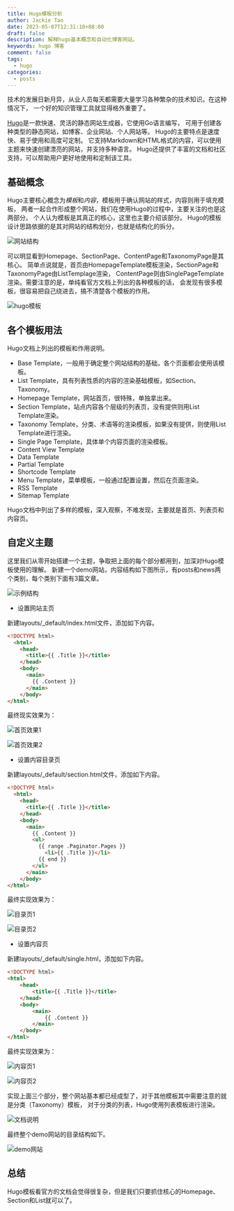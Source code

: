 ```yaml
---
title: Hugo模板分析
author: Jackie Tao
date: 2023-05-07T12:31:10+08:00
draft: false
description: 解释hugo基本概念和自动化博客网站。
keywords: hugo 博客
comment: false
tags:
  - hugo
categories:
  - posts
---
```


技术的发展日新月异，从业人员每天都需要大量学习各种繁杂的技术知识。在这种情况下，
一个好的知识管理工具就显得格外重要了。

[Hugo](https://gohugo.io/)是一款快速、灵活的静态网站生成器，它使用Go语言编写，
可用于创建各种类型的静态网站，如博客、企业网站、个人网站等。
Hugo的主要特点是速度快、易于使用和高度可定制。
它支持Markdown和HTML格式的内容，可以使用主题来快速创建漂亮的网站，并支持多种语言。
Hugo还提供了丰富的文档和社区支持，可以帮助用户更好地使用和定制该工具。

## 基础概念

Hugo主要核心概念为*模板*和*内容*，模板用于确认网站的样式，内容则用于填充模板，
两者一起合作形成整个网站，我们在使用Hugo的过程中，主要关注的也是这两部分。
个人认为模板是其真正的核心，这里也主要介绍该部分。
Hugo的模板设计思路依据的是其对网站的结构划分，也就是结构化的拆分。

![网站结构](/img/site-hierarchy.svg)

可以明显看到Homepage、SectionPage、ContentPage和TaxonomyPage是其核心。
简单点说就是，首页由HomepageTemplate模板渲染，SectionPage和TaxonomyPage由ListTemplage渲染，
ContentPage则由SinglePageTemplate渲染。需要注意的是，单纯看官方文档上列出的各种模板的话，
会发现有很多模板，很容易把自己绕进去，搞不清楚各个模板的作用。

![hugo模板](/img/hugo-template.png)

## 各个模板用法

Hugo文档上列出的模板和作用说明。

- Base Template，一般用于确定整个网站结构的基础，各个页面都会使用该模板。
- List Template，具有列表性质的内容的渲染基础模板，如Section、Taxonomy。
- Homepage Template，网站首页，很特殊，单独拿出来。
- Section Template，站点内容各个层级的列表页，没有提供则用List Template渲染。
- Taxonomy Template，分类、术语等的渲染模板，如果没有提供，则使用List Template进行渲染。
- Single Page Template，具体单个内容页面的渲染模板。
- Content View Template
- Data Template
- Partial Template
- Shortcode Template
- Menu Template，菜单模板，一般通过配置设置，然后在页面渲染。
- RSS Template
- Sitemap Template

Hugo文档中列出了多样的模板，深入观察，不难发现，主要就是首页、列表页和内容页。

## 自定义主题

这里我们从零开始搭建一个主题，争取把上面的每个部分都用到，加深对Hugo模板使用的理解。
新建一个demo网站，内容结构如下图所示，有posts和news两个类别，每个类别下面有3篇文章。

![示例结构](/img/hugo/demo_content_directory.png)

- 设置网站主页
  
新建layouts/_default/index.html文件，添加如下内容。

```html
<!DOCTYPE html>
  <html>
    <head>
      <title>{{ .Title }}</title>
    </head>
    <body>
      <main>
        {{ .Content }}
      </main>
    </body>
</html>
```

最终现实效果为：

![首页效果1](/img/hugo/demo_home_view1.png)

![首页效果2](/img/hugo/demo_home_view2.png)

- 设置内容目录页

新建layouts/_default/section.html文件，添加如下内容。

```html
<!DOCTYPE html>
  <html>
    <head>
      <title>{{ .Title }}</title>
    </head>
    <body>
      <main>
        {{ .Content }}
        <ul>
          {{ range .Paginator.Pages }}
            <li>{{ .Title }}</li>
          {{ end }}
        </ul>
      </main>
    </body>
</html>
```

最终实现效果为：

![目录页1](/img/hugo/demo_section_view1.png)

![目录页2](/img/hugo/demo_section_view2.png)

- 设置内容页

新建layouts/_default/single.html，添加如下内容。

```html
<!DOCTYPE html>
<html>
    <head>
        <title>{{ .Title }}</title>
    </head>
    <body>
        <main>
            {{ .Content }}
        </main>
    </body>
</html>
```

最终实现效果为：

![内容页1](/img/hugo/demo_page_view1.png)

![内容页2](/img/hugo/demo_page_view2.png)

实现上面三个部分，整个网站基本都已经成型了，对于其他模板其中需要注意的就是分类（Taxonomy）模板，
对于分类的列表，Hugo使用列表模板进行渲染。

![文档说明](/img/hugo/demo_list_template.png)

最终整个demo网站的目录结构如下。

![demo网站](/img/hugo/demo_site_result.png)

## 总结

Hugo模板看官方的文档会觉得很复杂，但是我们只要抓住核心的Homepage、Section和List就可以了。
